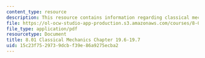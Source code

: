 ```yaml
---
content_type: resource
description: This resource contains information regarding classical mechanics.
file: https://ol-ocw-studio-app-production.s3.amazonaws.com/courses/8-01sc-classical-mechanics-fall-2016/15c23f7529739dcbf39e86a9275ecba2_MIT8_01F16_chapter19.6_19.7.pdf
file_type: application/pdf
resourcetype: Document
title: 8.01 Classical Mechanics Chapter 19.6-19.7
uid: 15c23f75-2973-9dcb-f39e-86a9275ecba2
---
```


